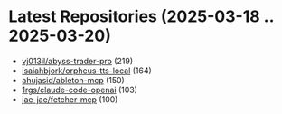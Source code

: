 # Latest Repositories (2025-03-18 .. 2025-03-20)

- [vj013il/abyss-trader-pro](https://github.com/vj013il/abyss-trader-pro) (219)
- [isaiahbjork/orpheus-tts-local](https://github.com/isaiahbjork/orpheus-tts-local) (164)
- [ahujasid/ableton-mcp](https://github.com/ahujasid/ableton-mcp) (150)
- [1rgs/claude-code-openai](https://github.com/1rgs/claude-code-openai) (103)
- [jae-jae/fetcher-mcp](https://github.com/jae-jae/fetcher-mcp) (100)
